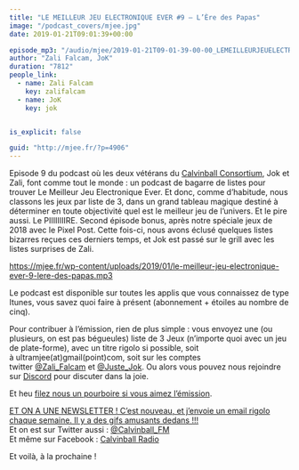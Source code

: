 ```yaml
---
title: "LE MEILLEUR JEU ELECTRONIQUE EVER #9 – L’Ère des Papas"
image: "/podcast_covers/mjee.jpg"
date: 2019-01-21T09:01:39+00:00

episode_mp3: "/audio/mjee/2019-01-21T09-01-39-00-00_LEMEILLEURJEUELECTRONIQUEEVER9LredesPapas.mp3"
author: "Zali Falcam, JoK"
duration: "7812"
people_link: 
  - name: Zali Falcam
    key: zalifalcam
  - name: JoK
    key: jok


is_explicit: false

guid: "http://mjee.fr/?p=4906"
---
```


<PodcastHeader/>

<!-- ECRIRE LA DESCRIPTION DE L'EPISODE SOUS CETTE LIGNE -->
<p>Episode 9 du podcast où les deux vétérans du&nbsp;<a href="https://calvinballradio.wordpress.com/" rel="nofollow">Calvinball Consortium</a>, Jok et Zali, font comme tout le monde : un podcast de bagarre de listes pour trouver&nbsp;Le Meilleur Jeu Electronique Ever.&nbsp;Et donc, comme d’habitude, nous classons les jeux par liste de 3, dans un grand tableau magique destiné à déterminer en toute objectivité quel est le meilleur jeu de l’univers. Et le pire aussi. Le PIIIIIIIIRE. Second épisode bonus, après notre spéciale jeux de 2018 avec le Pixel Post. Cette fois-ci, nous avons éclusé quelques listes bizarres reçues ces derniers temps, et Jok est passé sur le grill avec les listes surprises de Zali.</p>
<p><a href="https://mjee.fr/wp-content/uploads/2019/01/le-meilleur-jeu-electronique-ever-9-lere-des-papas.mp3" rel="nofollow">https://mjee.fr/wp-content/uploads/2019/01/le-meilleur-jeu-electronique-ever-9-lere-des-papas.mp3</a></p>
<p>Le podcast est disponible sur toutes les applis que vous connaissez de type Itunes, vous savez quoi faire à présent (abonnement + étoiles au nombre de cinq).</p>
<p>Pour contribuer à l’émission, rien de plus simple : vous envoyez une (ou plusieurs, on est pas bégueules) liste de&nbsp;3 Jeux&nbsp;(n’importe quoi avec&nbsp;un jeu de plate-forme), avec un titre rigolo si possible, soit à&nbsp;ultramjee(at)gmail(point)com, soit sur les comptes twitter&nbsp;<a href="https://twitter.com/Zali_Falcam" rel="nofollow">@Zali_Falcam</a>&nbsp;et&nbsp;<a href="https://twitter.com/Juste_JoK" rel="nofollow">@Juste_Jok</a>.&nbsp;Ou alors vous pouvez nous rejoindre sur&nbsp;<a href="https://discord.gg/4RnA9v7" rel="nofollow">Discord</a>&nbsp;pour discuter dans la joie.</p>
<p>Et heu <a href="https://fr.tipeee.com/calvinball" rel="nofollow">filez nous un pourboire si vous aimez l’émission</a>.</p>
<p><a href="https://twitter.us7.list-manage.com/subscribe?u=da574416b45d27907fa2cb271&amp;id=47a77c6791" rel="nofollow">ET ON A UNE NEWSLETTER ! C’est nouveau, et j’envoie un email rigolo chaque semaine. Il y a des gifs amusants dedans !!!</a><br>
Et on est sur Twitter aussi :&nbsp;<a href="https://twitter.com/Calvinball_FM?lang=fr" rel="nofollow">@Calvinball_FM</a><br>
Et même sur Facebook : <a href="https://www.facebook.com/CalvinballRadio" rel="nofollow">Calvinball Radio</a></p>
<p>Et voilà, à la prochaine !</p>


